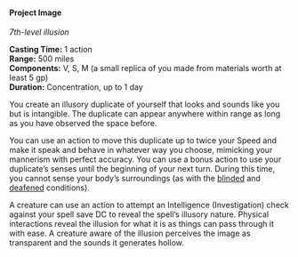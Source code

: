 #### Project Image
<!-- markdownlint-disable link-image-reference-definitions -->
[_metadata_:spell_name]:- "Project Image"
[_metadata_:spell_level]:- "7"
[_metadata_:spell_school]:- "illusion"
[_metadata_:ritual]:- "false"
[_metadata_:casting_time_amount]:- "1"
[_metadata_:casting_time_unit]:- "action"
[_metadata_:range]:- "500 miles"
[_metadata_:components_verbal]:- "true"
[_metadata_:components_somatic]:- "true"
[_metadata_:components_material]:- "true"
[_metadata_:components_material_description]:- "a small replica of you made from materials worth at least 5 gp"
[_metadata_:components_material_cost]:- "5 gp"
[_metadata_:duration]:- "1 day"
[_metadata_:concentration]:- "true"
[_metadata_:compared_to_wotc_srd_5.1]:- "mechanics_same_wording_different"
[_metadata_:compared_to_a5e_srd]:- "mechanics_same_wording_different"
<!-- markdownlint-disable-next-line no-emphasis-as-heading -->
_7th-level illusion_

**Casting Time:** 1 action \
**Range:** 500 miles \
**Components:** V, S, M (a small replica of you made from materials worth at least 5 gp) \
**Duration:** Concentration, up to 1 day

You create an illusory duplicate of yourself that looks and sounds like you but is intangible.
The duplicate can appear anywhere within range as long as you have observed the space before.

You can use an action to move this duplicate up to twice your Speed and make it speak and behave in whatever way you choose, mimicking your mannerism with perfect accuracy.
You can use a bonus action to use your duplicate’s senses until the beginning of your next turn.
During this time, you cannot sense your body’s surroundings (as with the [blinded](#Conditions_blinded) and [deafened](#Conditions_deafened) conditions).

A creature can use an action to attempt an Intelligence (Investigation) check against your spell save DC to reveal the spell’s illusory nature.
Physical interactions reveal the illusion for what it is as things can pass through it with ease.
A creature aware of the illusion perceives the image as transparent and the sounds it generates hollow.
